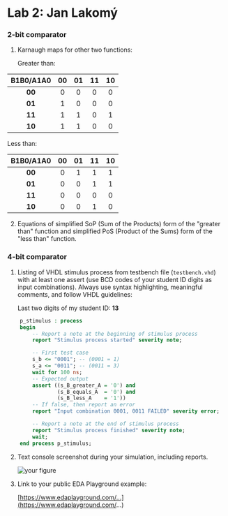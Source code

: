 # Lab 2: Jan Lakomý

### 2-bit comparator

1. Karnaugh maps for other two functions:

   Greater than:

  |B1B0/A1A0| **00** | **01** | **11** | **10** |
  | :-:    | :-:    | :-:    | :-:    | :-:    |
  | **00** |   0    |   0    |   0    |   0    |
  | **01** |   1    |   0    |   0    |   0    |
  | **11** |   1    |   1    |   0    |   1    |
  | **10** |   1    |   1    |   0    |   0    |
  
   Less than:
   
  |B1B0/A1A0| **00** | **01** | **11** | **10** |
  | :-:    | :-:    | :-:    | :-:    | :-:    |
  | **00** |   0    |   1    |   1    |   1    |
  | **01** |   0    |   0    |   1    |   1    |
  | **11** |   0    |   0    |   0    |   0    |
  | **10** |   0    |   0    |   1    |   0    |
   

2. Equations of simplified SoP (Sum of the Products) form of the "greater than" function and simplified PoS (Product of the Sums) form of the "less than" function.

 

### 4-bit comparator

1. Listing of VHDL stimulus process from testbench file (`testbench.vhd`) with at least one assert (use BCD codes of your student ID digits as input combinations). Always use syntax highlighting, meaningful comments, and follow VHDL guidelines:

   Last two digits of my student ID: **13**

```vhdl
    p_stimulus : process
    begin
        -- Report a note at the beginning of stimulus process
        report "Stimulus process started" severity note;

        -- First test case
        s_b <= "0001"; -- (0001 = 1)
        s_a <= "0011"; -- (0011 = 3)
        wait for 100 ns;
        -- Expected output
        assert ((s_B_greater_A = '0') and
                (s_B_equals_A  = '0') and
                (s_B_less_A    = '1'))
        -- If false, then report an error
        report "Input combination 0001, 0011 FAILED" severity error;

        -- Report a note at the end of stimulus process
        report "Stimulus process finished" severity note;
        wait;
    end process p_stimulus;
```

2. Text console screenshot during your simulation, including reports.

   ![your figure]()

3. Link to your public EDA Playground example:

   [https://www.edaplayground.com/...](https://www.edaplayground.com/...)

